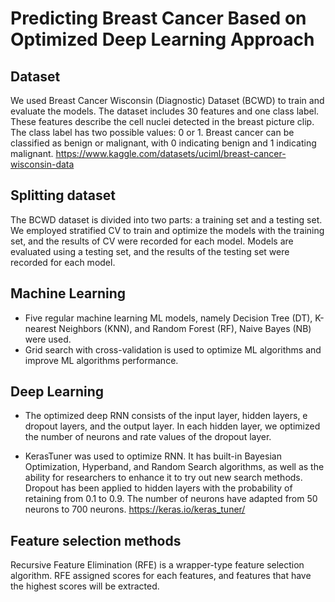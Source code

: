 # Predicting  Breast Cancer Based on  Optimized Deep Learning Approach



## Dataset
 We used Breast Cancer Wisconsin (Diagnostic) Dataset (BCWD) to train and evaluate the models. The dataset includes 30 features and one class label. These features describe the cell nuclei detected in the breast picture clip. The class label has two possible values: 0 or 1. Breast cancer can be classified as benign or malignant, with 0 indicating benign and 1 indicating malignant. 
https://www.kaggle.com/datasets/uciml/breast-cancer-wisconsin-data 
## Splitting dataset
The BCWD dataset is divided into two parts: a training set and a testing set. We employed stratified CV to train and optimize the models with the training set, and the results of CV were recorded for each model. Models are evaluated using a testing set, and the results of the testing set were recorded for each model. 

## Machine Learning

 - Five regular machine learning ML models, namely Decision Tree (DT), 
   K-nearest Neighbors (KNN), and Random Forest (RF), Naive Bayes (NB)
   were used. 
 - Grid search with cross-validation is used to optimize ML
   algorithms and improve ML algorithms performance.

## Deep Learning

 - The optimized deep RNN consists of the input layer,  hidden
   layers, e dropout layers, and the output layer. In each hidden
   layer, we optimized the number of neurons and rate values of the
   dropout layer. 
   
 - KerasTuner was used to optimize RNN. It has built-in
   Bayesian Optimization, Hyperband, and Random Search algorithms, as
   well as the ability for researchers to enhance it to try out new
   search methods.  Dropout has been applied to hidden layers with the
   probability of retaining from 0.1 to 0.9. The number of neurons have
   adapted from 50 neurons to 700 neurons.
  https://keras.io/keras_tuner/ 
 
## Feature selection methods
Recursive Feature Elimination (RFE) is a wrapper-type feature selection algorithm. RFE assigned scores for each features, and features that have the highest scores will be extracted.  
